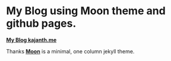 # My Blog using Moon theme and github pages. 

**[My Blog kajanth.me](https://www.kajanth.me)**
  
Thanks
**[Moon](https://taylantatli.github.io/Moon)** is a minimal, one column jekyll theme.

